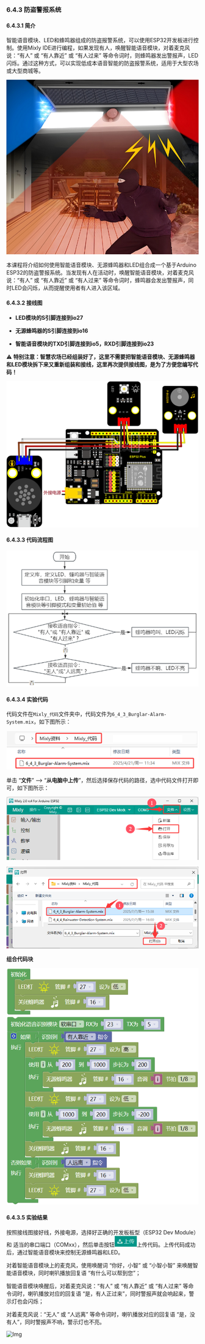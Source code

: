 ### 6.4.3 防盗警报系统

#### 6.4.3.1 简介

智能语音模块、LED和蜂鸣器组成的防盗报警系统，可以使用ESP32开发板进行控制。使用Mixly IDE进行编程，如果发现有人，唤醒智能语音模块，对着麦克风说：“有人” 或 “有人靠近” 或 “有人过来” 等命令词时，则蜂鸣器发出警报声，LED闪烁。通过这种方式，可以实现低成本语音智能的防盗报警系统，适用于大型农场或大型商城等。

![Img](../media/cout3.png)

本课程将介绍如何使用智能语音模块、无源蜂鸣器和LED组合成一个基于Arduino ESP32的防盗警报系统。当发现有人在活动时，唤醒智能语音模块，对着麦克风说：“有人” 或 “有人靠近” 或 “有人过来” 等命令词时，蜂鸣器会发出警报声，同时LED会闪烁，从而提醒使用者有人进入该区域。

#### 6.4.3.2 接线图

- **LED模块的S引脚连接到io27**

- **无源蜂鸣器的S引脚连接到io16**

- **智能语音模块的TXD引脚连接到io5，RXD引脚连接到io23**

⚠️ **特别注意：智慧农场已经组装好了，这里不需要把智能语音模块、无源蜂鸣器和LED模块拆下来又重新组装和接线，这里再次提供接线图，是为了方便您编写代码！**

![Img](../media/couj33.png)

#### 6.4.3.3 代码流程图

![Img](../media/flo3.png)

#### 6.4.3.4 实验代码

代码文件在`Mixly_代码`文件夹中，代码文件为`6_4_3_Burglar-Alarm-System.mix`，如下图所示：

![Img](../media/acouj-026.png)

单击 “**文件**” --> “**从电脑中上传**”，然后选择保存代码的路径，选中代码文件打开即可，如下图所示：

![Img](../media/acouj-00.png)

![Img](../media/acouj-026-1.png)

**组合代码块**

![Img](../media/Mixly-code25.png)

#### 6.4.3.5 实验结果

按照接线图接好线，外接电源，选择好正确的开发板板型（ESP32 Dev Module）和 适当的串口端口（COMxx），然后单击按钮![Img](../media/upload2.png)上传代码。上传代码成功后，通过智能语音模块来控制无源蜂鸣器和LED。

对着智能语音模块上的麦克风，使用唤醒词 “你好，小智” 或 “小智小智” 来唤醒智能语音模块，同时喇叭播放回复语 “有什么可以帮到您”；

智能语音模块唤醒后，对着麦克风说：“有人” 或 “有人靠近” 或 “有人过来” 等命令词时，喇叭播放对应的回复语 “是，有人正过来”，同时警报声就会响起来，警示灯也会闪烁；

对着麦克风说：“无人” 或 “人远离” 等命令词时，喇叭播放对应的回复语 “是，没有人”，同时警报声不响，警示灯也不亮。

![Img](../media/Burglar-Alarm-System.gif)
